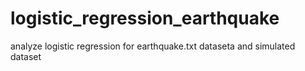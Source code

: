# logistic_regression_earthquake
analyze logistic regression for earthquake.txt dataseta and simulated dataset
